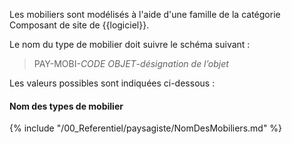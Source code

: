 Les mobiliers sont modélisés à l'aide d'une famille de la catégorie Composant de site de {{logiciel}}.

Le nom du type de mobilier doit suivre le schéma suivant :

> PAY-MOBI-_CODE OBJET_-_désignation de l’objet_

Les valeurs possibles sont indiquées ci-dessous :

#### Nom des types de mobilier

{% include "/00_Referentiel/paysagiste/NomDesMobiliers.md" %}